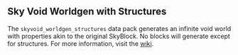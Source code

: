 ## Sky Void Worldgen with Structures
The `skyvoid_worldgen_structures` data pack generates an infinite void world with properties akin to the original SkyBlock. No blocks will generate except for structures. For more information, visit the [wiki](https://github.com/BluePsychoRanger/SkyBlock_Collection/wiki).
